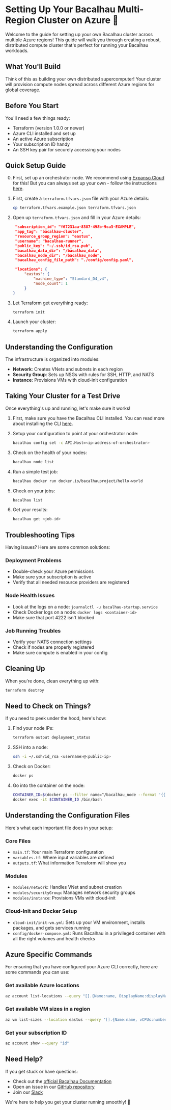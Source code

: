 # Setting Up Your Bacalhau Multi-Region Cluster on Azure 🚀

Welcome to the guide for setting up your own Bacalhau cluster across multiple Azure regions! This guide will walk you through creating a robust, distributed compute cluster that's perfect for running your Bacalhau workloads.

## What You'll Build

Think of this as building your own distributed supercomputer! Your cluster will provision compute nodes spread across different Azure regions for global coverage.

## Before You Start

You'll need a few things ready:
- Terraform (version 1.0.0 or newer)
- Azure CLI installed and set up
- An active Azure subscription
- Your subscription ID handy
- An SSH key pair for securely accessing your nodes

## Quick Setup Guide

0. First, set up an orchestrator node. We recommend using [Expanso Cloud](https://cloud.expanso.io/) for this! But you can always set up your own - follow the instructions [here](https://docs.bacalhau.org/getting-started/create-private-network#start-initial-orchestrator-node).

1. First, create a `terraform.tfvars.json` file with your Azure details:
   ```bash
   cp terraform.tfvars.example.json terraform.tfvars.json
   ```

2. Open up `terraform.tfvars.json` and fill in your Azure details:
   ```json
    "subscription_id": "f67231aa-8387-498b-9ca3-EXAMPLE",
    "app_tag": "bacalhau-cluster",
    "resource_group_region": "eastus",
    "username": "bacalhau-runner",
    "public_key": "~/.ssh/id_rsa.pub",
    "bacalhau_data_dir": "/bacalhau_data",
    "bacalhau_node_dir": "/bacalhau_node",
    "bacalhau_config_file_path": "./config/config.yaml",
   
    "locations": {
        "eastus": {
            "machine_type": "Standard_D4_v4",
            "node_count": 1
        }
   }
   ```

3. Let Terraform get everything ready:
   ```bash
   terraform init
   ```

4. Launch your cluster:
   ```bash
   terraform apply
   ```

## Understanding the Configuration

The infrastructure is organized into modules:
- **Network**: Creates VNets and subnets in each region
- **Security Group**: Sets up NSGs with rules for SSH, HTTP, and NATS
- **Instance**: Provisions VMs with cloud-init configuration

## Taking Your Cluster for a Test Drive

Once everything's up and running, let's make sure it works!

1. First, make sure you have the Bacalhau CLI installed. You can read more about installing the CLI [here](https://docs.bacalhau.org/getting-started/installation).

1. Setup your configuration to point at your orchestrator node:
   ```bash
   bacalhau config set -c API.Host=<ip-address-of-orchestrator>
   ```

2. Check on the health of your nodes:
   ```bash
   bacalhau node list
   ```

3. Run a simple test job:
   ```bash
   bacalhau docker run docker.io/bacalhauproject/hello-world
   ```

4. Check on your jobs:
   ```bash
   bacalhau list
   ```

5. Get your results:
   ```bash
   bacalhau get <job-id>
   ```

## Troubleshooting Tips

Having issues? Here are some common solutions:

### Deployment Problems
- Double-check your Azure permissions
- Make sure your subscription is active
- Verify that all needed resource providers are registered

### Node Health Issues
- Look at the logs on a node: `journalctl -u bacalhau-startup.service`
- Check Docker logs on a node: `docker logs <container-id>`
- Make sure that port 4222 isn't blocked

### Job Running Troubles
- Verify your NATS connection settings
- Check if nodes are properly registered
- Make sure compute is enabled in your config

## Cleaning Up

When you're done, clean everything up with:
```bash
terraform destroy
```

## Need to Check on Things?

If you need to peek under the hood, here's how:

1. Find your node IPs:
   ```bash
   terraform output deployment_status
   ```

2. SSH into a node:
   ```bash
   ssh -i ~/.ssh/id_rsa <username>@<public-ip>
   ```

3. Check on Docker:
   ```bash
   docker ps
   ```

4. Go into the container on the node:
   ```bash
   CONTAINER_ID=$(docker ps --filter name=^/bacalhau_node --format '{{.ID}}' | head -n1)
   docker exec -it $CONTAINER_ID /bin/bash
   ```

## Understanding the Configuration Files

Here's what each important file does in your setup:

### Core Files
- `main.tf`: Your main Terraform configuration
- `variables.tf`: Where input variables are defined
- `outputs.tf`: What information Terraform will show you

### Modules
- `modules/network`: Handles VNet and subnet creation
- `modules/securityGroup`: Manages network security groups
- `modules/instance`: Provisions VMs with cloud-init

### Cloud-Init and Docker Setup
- `cloud-init/init-vm.yml`: Sets up your VM environment, installs packages, and gets services running
- `config/docker-compose.yml`: Runs Bacalhau in a privileged container with all the right volumes and health checks

## Azure Specific Commands

For ensuring that you have configured your Azure CLI correctly, here are some commands you can use:

### Get available Azure locations
```bash
az account list-locations --query "[].{Name:name, DisplayName:displayName}" -o table
```

### Get available VM sizes in a region
```bash
az vm list-sizes --location eastus --query "[].{Name:name, vCPUs:numberOfCores, MemoryGB:memoryInMb, GPUs:gpus}" --output table
```

### Get your subscription ID
```bash
az account show --query "id"
```

## Need Help?

If you get stuck or have questions:
- Check out the [official Bacalhau Documentation](https://docs.bacalhau.org/)
- Open an issue in our [GitHub repository](https://github.com/bacalhau-project/bacalhau)
- Join our [Slack](https://bit.ly/bacalhau-project-slack)

We're here to help you get your cluster running smoothly! 🌟
